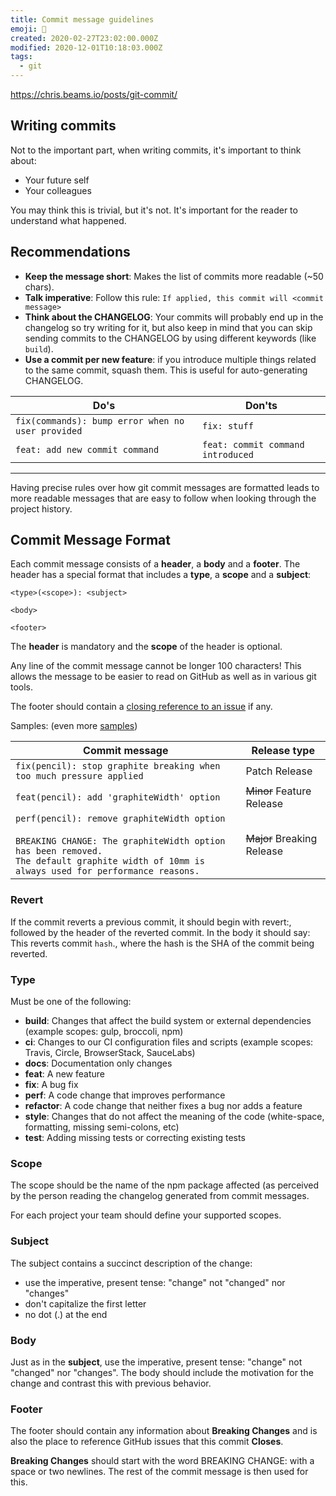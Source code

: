 ```yaml
---
title: Commit message guidelines
emoji: 📝
created: 2020-02-27T23:02:00.000Z
modified: 2020-12-01T10:18:03.000Z
tags:
  - git
---
```


https://chris.beams.io/posts/git-commit/

## Writing commits

Not to the important part, when writing commits, it's important to think about:

- Your future self
- Your colleagues

You may think this is trivial, but it's not. It's important for the reader to understand what happened.

## Recommendations

- **Keep the message short**: Makes the list of commits more readable (~50 chars).
- **Talk imperative**: Follow this rule: `If applied, this commit will <commit message>`
- **Think about the CHANGELOG**: Your commits will probably end up in the changelog so try writing for it, but also keep in mind that you can skip sending commits to the CHANGELOG by using different keywords (like `build`).
- **Use a commit per new feature**: if you introduce multiple things related to the same commit, squash them. This is useful for auto-generating CHANGELOG.

| Do's                                              | Don'ts                            |
| ------------------------------------------------- | --------------------------------- |
| `fix(commands): bump error when no user provided` | `fix: stuff`                      |
| `feat: add new commit command`                    | `feat: commit command introduced` |

---

Having precise rules over how git commit messages are formatted leads to <Highlight>more readable messages</Highlight> that are easy to follow when looking through the <Highlight>project history</Highlight>.

## Commit Message Format

Each commit message consists of a **header**, a **body** and a **footer**. The header has a special format that includes a **type**, a **scope** and a **subject**:

```
<type>(<scope>): <subject>

<body>

<footer>
```

The **header** is mandatory and the **scope** of the header is optional.

Any line of the commit message cannot be longer 100 characters! This allows the message to be easier to read on GitHub as well as in various git tools.

The footer should contain a [closing reference to an issue](https://help.github.com/articles/closing-issues-via-commit-messages/) if any.

Samples: (even more [samples](https://github.com/angular/angular/commits/master))

| Commit message                                                                                                                                                                                      | Release type               |
| --------------------------------------------------------------------------------------------------------------------------------------------------------------------------------------------------- | -------------------------- |
| `fix(pencil): stop graphite breaking when too much pressure applied`                                                                                                                                | Patch Release              |
| `feat(pencil): add 'graphiteWidth' option`                                                                                                                                                          | ~~Minor~~ Feature Release  |
| `perf(pencil): remove graphiteWidth option`<br/><br/>`BREAKING CHANGE: The graphiteWidth option has been removed.`<br/>`The default graphite width of 10mm is always used for performance reasons.` | ~~Major~~ Breaking Release |

### Revert

If the commit reverts a previous commit, it should begin with revert:, followed by the header of the reverted commit. In the body it should say: This reverts commit `hash`., where the hash is the SHA of the commit being reverted.

### Type

Must be one of the following:

- **build**: Changes that affect the build system or external dependencies (example scopes: gulp, broccoli, npm)
- **ci**: Changes to our CI configuration files and scripts (example scopes: Travis, Circle, BrowserStack, SauceLabs)
- **docs**: Documentation only changes
- **feat**: A new feature
- **fix**: A bug fix
- **perf**: A code change that improves performance
- **refactor**: A code change that neither fixes a bug nor adds a feature
- **style**: Changes that do not affect the meaning of the code (white-space, formatting, missing semi-colons, etc)
- **test**: Adding missing tests or correcting existing tests

### Scope

The scope should be the name of the npm package affected (as perceived by the person reading the changelog generated from commit messages.

For each project your team should define your supported scopes.

### Subject

The subject contains a succinct description of the change:

- use the imperative, present tense: "change" not "changed" nor "changes"
- don't capitalize the first letter
- no dot (.) at the end

### Body

Just as in the **subject**, use the imperative, present tense: "change" not "changed" nor "changes". The body should include the motivation for the change and contrast this with previous behavior.

### Footer

The footer should contain any information about **Breaking Changes** and is also the place to reference GitHub issues that this commit **Closes**.

**Breaking Changes** should start with the word BREAKING CHANGE: with a space or two newlines. The rest of the commit message is then used for this.

